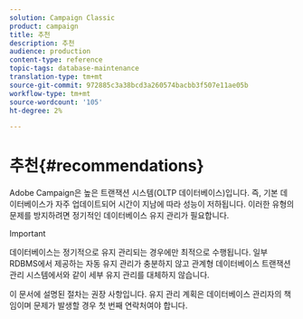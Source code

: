 ```yaml
---
solution: Campaign Classic
product: campaign
title: 추천
description: 추천
audience: production
content-type: reference
topic-tags: database-maintenance
translation-type: tm+mt
source-git-commit: 972885c3a38bcd3a260574bacbb3f507e11ae05b
workflow-type: tm+mt
source-wordcount: '105'
ht-degree: 2%

---
```



# 추천{#recommendations}

Adobe Campaign은 높은 트랜잭션 시스템(OLTP 데이터베이스)입니다. 즉, 기본 데이터베이스가 자주 업데이트되어 시간이 지남에 따라 성능이 저하됩니다. 이러한 유형의 문제를 방지하려면 정기적인 데이터베이스 유지 관리가 필요합니다.

>[!IMPORTANT]
>
>데이터베이스는 정기적으로 유지 관리되는 경우에만 최적으로 수행됩니다. 일부 RDBMS에서 제공하는 자동 유지 관리가 충분하지 않고 관계형 데이터베이스 트랜잭션 관리 시스템에서와 같이 세부 유지 관리를 대체하지 않습니다.
>  
>이 문서에 설명된 절차는 권장 사항입니다. 유지 관리 계획은 데이터베이스 관리자의 책임이며 문제가 발생할 경우 첫 번째 연락처여야 합니다.
